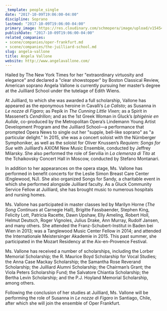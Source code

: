 ```yaml
---
_template: people_single
date: "2017-10-09T19:06:00-04:00"
discipline: Soprano
lastmod: "2017-10-09T19:06:00-04:00"
primary_image: https://res.cloudinary.com/schmopera/image/upload/v1545409169/media/webhook-uploads/1507590249291/DSC_3150.jpg.jpg
publishDate: "2017-10-09T19:06:00-04:00"
related_companies:
- scene/companies/oper-frankfurt.md
- scene/companies/the-juilliard-school.md
slug: angela-vallone
title: Angela Vallone
website: http://www.angelavallone.com/
---
```


Hailed by The New York Times for her "extraordinary virtuosity and elegance" and declared a "clear showstopper" by Boston Classical Review, American soprano Angela Vallone is currently pursuing her master’s degree at the Juilliard School under the tutelage of Edith Wiens.

At Juilliard, to which she was awarded a full scholarship, Vallone has appeared as the eponymous heroine in Cavalli’s *La Calisto*; as Susanna in *Le nozze di Figaro*; as Pepík in *The Cunning Little Vixen*; as a Spirit in Massenet’s *Cendrillon*; and as the 1st Greek Woman in Gluck’s *Iphigénie en Aulide*, co-produced by the Metropolitan Opera’s Lindemann Young Artist Development Program and the Juilliard School—a performance that prompted Opera News to single out her "supple, bell-like soprano" as "a particular delight." In 2015, she was a concert soloist with the Nürnberger Symphoniker, as well as the soloist for Oliver Knussen’s *Requiem: Songs for Sue* with Juilliard’s AXIOM New Music Ensemble, conducted by Jeffrey Milarsky. She also performed the role of Servilia in *La clemenza di Tito* at the Tchaikovsky Concert Hall in Moscow, conducted by Stefano Montanari. 

In addition to her appearances on the opera stage, Ms. Vallone has performed in benefit concerts for the Leslie Simon Breast Care Center (Englewood, NJ). She also organized Songs for Sandy, a charitable event in which she performed alongside Juilliard faculty. As a Gluck Community Service Fellow at Juilliard, she has brought music to numerous hospitals and nursing homes.

Ms. Vallone has participated in master classes led by Marilyn Horne (*The Song Continues* at Carnegie Hall), Brigitte Fassbaender, Stephen King, Felicity Lott, Patricia Racette, Dawn Upshaw, Elly Ameling, Robert Holl, Helmut Deutsch, Roger Vignoles, Julius Drake, Ann Murray, Rudolf Jansen, and many others. She attended the Franz-Schubert-Institut in Baden bei Wien in 2013; was a Tanglewood Music Center Fellow in 2014; and attended the Internationale Meistersinger Akademie in 2015. This past summer, she participated in the Mozart Residency at the Aix-en-Provence Festival.

Ms. Vallone has received a number of scholarships, including the Lorber Memorial Scholarship; the R. Maurice Boyd Scholarship for Vocal Studies; the Anna Case Mackay Scholarship; the Samantha Rose Reverand Scholarship; the Juilliard Alumni Scholarship; the Chairman’s Grant; the Viola Peters Scholarship Fund; the Salvatore Chiantia Scholarship; the Bertha Levin Scholarship; and the P.J. Hoyland Memorial Scholarship, among others.

Following the conclusion of her studies at Juilliard, Ms. Vallone will be performing the role of Susanna in *Le nozze di Figaro* in Santiago, Chile, after which she will join the ensemble of Oper Frankfurt.
